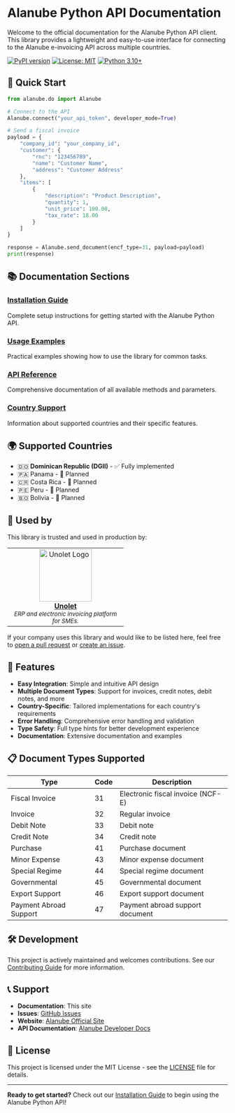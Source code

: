 # Alanube Python API Documentation

Welcome to the official documentation for the Alanube Python API client. This library provides a lightweight and easy-to-use interface for connecting to the Alanube e-invoicing API across multiple countries.

[![PyPI version](https://img.shields.io/pypi/v/alanube.svg)](https://pypi.org/project/alanube/)
[![License: MIT](https://img.shields.io/badge/License-MIT-blue.svg)](LICENSE)
[![Python 3.10+](https://img.shields.io/badge/python-3.10+-blue.svg)](https://www.python.org/downloads/)

## 🚀 Quick Start

```python
from alanube.do import Alanube

# Connect to the API
Alanube.connect("your_api_token", developer_mode=True)

# Send a fiscal invoice
payload = {
    "company_id": "your_company_id",
    "customer": {
        "rnc": "123456789",
        "name": "Customer Name",
        "address": "Customer Address"
    },
    "items": [
        {
            "description": "Product Description",
            "quantity": 1,
            "unit_price": 100.00,
            "tax_rate": 18.00
        }
    ]
}

response = Alanube.send_document(encf_type=31, payload=payload)
print(response)
```

## 📚 Documentation Sections

### [Installation Guide](installation.md)
Complete setup instructions for getting started with the Alanube Python API.

### [Usage Examples](usage.md)
Practical examples showing how to use the library for common tasks.

### [API Reference](api-reference.md)
Comprehensive documentation of all available methods and parameters.

### [Country Support](countries.md)
Information about supported countries and their specific features.

## 🌍 Supported Countries

- 🇩🇴 **Dominican Republic (DGII)** - ✅ Fully implemented
- 🇵🇦 Panama - 🚧 Planned
- 🇨🇷 Costa Rica - 🚧 Planned
- 🇵🇪 Peru - 🚧 Planned
- 🇧🇴 Bolivia - 🚧 Planned

## 🤝 Used by

This library is trusted and used in production by:

<table>
  <tr>
    <td align="center" width="250">
      <a href="https://www.unolet.com" target="_blank">
        <img src="https://cdn.unolet.com/img/unolet/unolet-logo.svg" width="120px" alt="Unolet Logo"/><br/>
        <b>Unolet</b>
      </a>
      <br/>
      <sub><i>ERP and electronic invoicing platform for SMEs.</i></sub>
    </td>
  </tr>
</table>

If your company uses this library and would like to be listed here, feel free to [open a pull request](https://github.com/wilmerm/alanube-python/pulls) or [create an issue](https://github.com/wilmerm/alanube-python/issues).

## 🔧 Features

- **Easy Integration**: Simple and intuitive API design
- **Multiple Document Types**: Support for invoices, credit notes, debit notes, and more
- **Country-Specific**: Tailored implementations for each country's requirements
- **Error Handling**: Comprehensive error handling and validation
- **Type Safety**: Full type hints for better development experience
- **Documentation**: Extensive documentation and examples

## 📋 Document Types Supported

| Type | Code | Description |
|------|------|-------------|
| Fiscal Invoice | 31 | Electronic fiscal invoice (NCF-E) |
| Invoice | 32 | Regular invoice |
| Debit Note | 33 | Debit note |
| Credit Note | 34 | Credit note |
| Purchase | 41 | Purchase document |
| Minor Expense | 43 | Minor expense document |
| Special Regime | 44 | Special regime document |
| Governmental | 45 | Governmental document |
| Export Support | 46 | Export support document |
| Payment Abroad Support | 47 | Payment abroad support document |

## 🛠️ Development

This project is actively maintained and welcomes contributions. See our [Contributing Guide](contributing.md) for more information.

## 📞 Support

- **Documentation**: This site
- **Issues**: [GitHub Issues](https://github.com/wilmerm/alanube-python/issues)
- **Website**: [Alanube Official Site](https://www.alanube.co/)
- **API Documentation**: [Alanube Developer Docs](https://developer.alanube.co/)

## 📄 License

This project is licensed under the MIT License - see the [LICENSE](LICENSE) file for details.

---

**Ready to get started?** Check out our [Installation Guide](installation.md) to begin using the Alanube Python API!